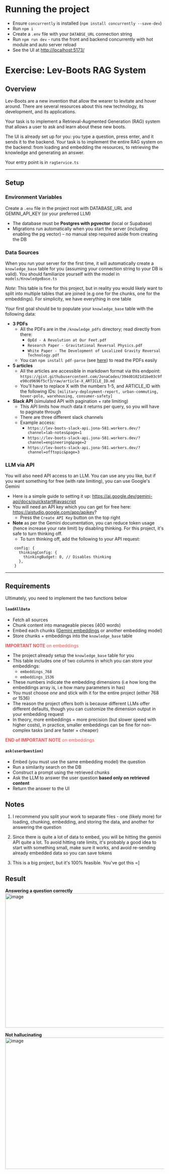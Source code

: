 # Running the project

- Ensure `concurrently` is installed (`npm install concurrently --save-dev`)
- Run `npm i`
- Create a `.env` file with your `DATABSE_URL` connection string
- Run `npm run dev` - runs the front and backend concurrently with hot module
  and auto server reload
- See the UI at [http://localhost:5173/](http://localhost:5173/)

# Exercise: Lev-Boots RAG System

## Overview

Lev-Boots are a new invention that allow the wearer to levitate and hover
around. There are several resources about this new technology, its development,
and its applications.

Your task is to implement a Retrieval-Augmented Generation (RAG) system that
allows a user to ask and learn about these new boots.

The UI is already set up for you: you type a question, press enter, and it sends
it to the backend. Your task is to implement the entire RAG system on the
backend: from loading and embedding the resources, to retrieving the knowledge
and generating an answer.

Your entry point is in `ragService.ts`

---

## Setup

### Environment Variables

Create a `.env` file in the project root with DATABASE_URL and GEMINI_API_KEY
(or your preferred LLM)

- The database must be **Postgres with pgvector** (local or Supabase)
- Migrations run automatically when you start the server (including enabling the
  pg vector) – no manual step required aside from creating the DB

### Data Sources

When you run your server for the first time, it will automatically create a
`knowledge_base` table for you (assuming your connection string to your DB is
valid). You should familiarize yourself with the model in
`models/KnowledgeBase.ts`

_Note_: This table is fine for this project, but in reality you would likely
want to split into multiple tables that are joined (e.g one for the chunks, one
for the embeddings). For simplicity, we have everything in one table

Your first goal should be to populate your `knowledge_base` table with the
following data:

- **3 PDFs**
  - All the PDFs are in the `/knowledge_pdfs` directory; read directly from
    there:
    - `OpEd - A Revolution at Our Feet.pdf`
    - `Research Paper - Gravitational Reversal Physics.pdf`
    - `White Paper - The Development of Localized Gravity Reversal Technology.pdf`
  - You can `npm install pdf-parse` (see
    [here](https://www.npmjs.com/package/pdf-parse)) to read the PDFs easily
- **5 articles**
  - All the articles are accessible in markdown format via this endpoint:
    `https://gist.githubusercontent.com/JonaCodes/394d01021d1be03c9fe98cd9696f5cf3/raw/article-X_ARTICLE_ID.md`
  - You'll have to replace X with the numbers 1-5, and ARTICLE_ID with the following IDs:
    `[military-deployment-report, urban-commuting, hover-polo, warehousing, consumer-safety]`
- **Slack API** (simulated API with pagination + rate limiting)
  - This API limits how much data it returns per query, so you will have to
    paginate through
  - There are three different slack channels
  - Example access:
    - `https://lev-boots-slack-api.jona-581.workers.dev/?channel=lab-notes&page=1`
    - `https://lev-boots-slack-api.jona-581.workers.dev/?channel=engineering&page=2`
    - `https://lev-boots-slack-api.jona-581.workers.dev/?channel=offtopic&page=3`

### LLM via API

You will also need API access to an LLM. You can use any you like, but if you
want something for free (with rate limiting), you can use Google's Gemini

- Here is a simple guide to setting it up:
  https://ai.google.dev/gemini-api/docs/quickstart#javascript
- You will need an API key which you can get for free here:
  https://aistudio.google.com/app/apikey?
  - Press the `Create API Key` button on the top right
- **Note** as per the Gemini documentation, you can reduce token usage (hence
  increase your rate limit) by disabling thinking. For this project, it's safe
  to turn thinking off.
  - To turn thinking off, add the following to your API request:

```
    config: {
      thinkingConfig: {
        thinkingBudget: 0, // Disables thinking
      },
    }
```

---

## Requirements

Ultimately, you need to implement the two functions below

#### `loadAllData`

- Fetch all sources
- Chunk content into manageable pieces (400 words)
- Embed each chunks
  ([Gemini embeddings](https://ai.google.dev/gemini-api/docs/embeddings) or
  another embedding model)
- Store chunks + embeddings into the `knowledge_base` table

<span style="color:#fa5252">**IMPORTANT NOTE** on embeddings</span>

- The project already setup the `knowledge_base` table for you
- This table includes one of two columns in which you can store your embeddings:
  - `embeddings_768`
  - `embeddings_1536`
- These numbers indicate the embedding dimensions (i.e how long the embeddings
  array is, i.e how many parameters in has)
- You must choose _one_ and stick with it for the entire project (either 768
  _or_ 1536)
- The reason the project offers both is because different LLMs offer different
  defaults, though you can customize the dimension output in your embedding
  request
- In theory, more embeddings = more precision (but slower speed with higher
  costs), in practice, smaller embeddings can be fine for non-complex tasks (and
  are faster + cheaper)

<span style="color:#fa5252">**END of IMPORTANT NOTE** on embeddings</span>

#### `ask(userQuestion)`

- Embed (you must use the same embedding model) the question
- Run a similarity search on the DB
- Construct a prompt using the retrieved chunks
- Ask the LLM to answer the user question **based only on retrieved content**
- Return the answer to the UI

## Notes

1. I recommend you split your work to separate files - one (likely more) for
   loading, chunking, embedding, and storing the data, and another for answering
   the question

2. Since there is quite a lot of data to embed, you will be hitting the gemini
   API quite a lot. To avoid hitting rate limits, it's probably a good idea to
   start with something small, make sure it works, and avoid re-sending already
   embedded data so you can save tokens

3. This is a big project, but it's 100% feasible. You've got this =]

## Result

**Answering a question correctly**
<img width="990" height="427" alt="image" src="https://github.com/user-attachments/assets/cc8563ed-6d7c-4254-af83-e76ee18c8351" />

**Not hallucinating**
<img width="988" height="418" alt="image" src="https://github.com/user-attachments/assets/939fc8d5-6cc4-402d-9b17-d050afc4876d" />
